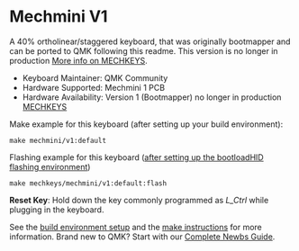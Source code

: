 # Mechmini V1

A 40% ortholinear/staggered keyboard, that was originally bootmapper and can be ported to QMK following this readme.  This version is no longer in production [More info on MECHKEYS](https://mechkeys.ca).

* Keyboard Maintainer: QMK Community
* Hardware Supported: Mechmini 1 PCB
* Hardware Availability: Version 1 (Bootmapper) no longer in production [MECHKEYS](https://mechkeys.ca)

Make example for this keyboard (after setting up your build environment):

    make mechmini/v1:default

Flashing example for this keyboard ([after setting up the bootloadHID flashing environment](https://docs.qmk.fm/#/flashing_bootloadhid))

    make mechkeys/mechmini/v1:default:flash

**Reset Key**: Hold down the key commonly programmed as *L_Ctrl* while plugging in the keyboard.

See the [build environment setup](https://docs.qmk.fm/#/getting_started_build_tools) and the [make instructions](https://docs.qmk.fm/#/getting_started_make_guide) for more information. Brand new to QMK? Start with our [Complete Newbs Guide](https://docs.qmk.fm/#/newbs).
